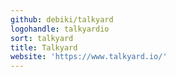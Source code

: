 ```yaml
---
github: debiki/talkyard
logohandle: talkyardio
sort: talkyard
title: Talkyard
website: 'https://www.talkyard.io/'
---
```

